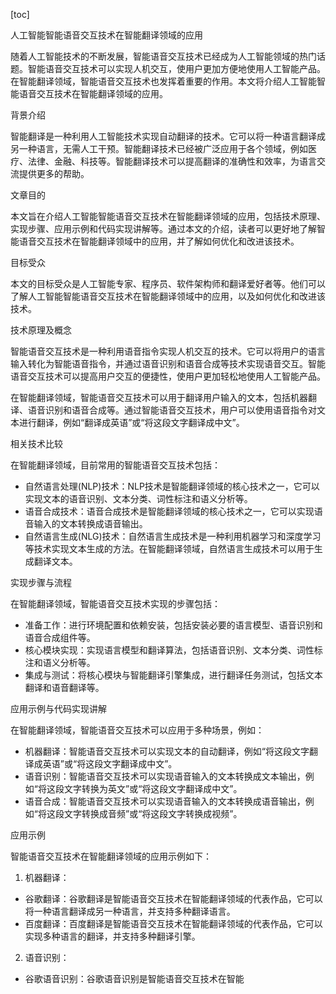 
[toc]                    
                
                
人工智能智能语音交互技术在智能翻译领域的应用

随着人工智能技术的不断发展，智能语音交互技术已经成为人工智能领域的热门话题。智能语音交互技术可以实现人机交互，使用户更加方便地使用人工智能产品。在智能翻译领域，智能语音交互技术也发挥着重要的作用。本文将介绍人工智能智能语音交互技术在智能翻译领域的应用。

背景介绍

智能翻译是一种利用人工智能技术实现自动翻译的技术。它可以将一种语言翻译成另一种语言，无需人工干预。智能翻译技术已经被广泛应用于各个领域，例如医疗、法律、金融、科技等。智能翻译技术可以提高翻译的准确性和效率，为语言交流提供更多的帮助。

文章目的

本文旨在介绍人工智能智能语音交互技术在智能翻译领域的应用，包括技术原理、实现步骤、应用示例和代码实现讲解等。通过本文的介绍，读者可以更好地了解智能语音交互技术在智能翻译领域中的应用，并了解如何优化和改进该技术。

目标受众

本文的目标受众是人工智能专家、程序员、软件架构师和翻译爱好者等。他们可以了解人工智能智能语音交互技术在智能翻译领域中的应用，以及如何优化和改进该技术。

技术原理及概念

智能语音交互技术是一种利用语音指令实现人机交互的技术。它可以将用户的语言输入转化为智能语音指令，并通过语音识别和语音合成等技术实现语音交互。智能语音交互技术可以提高用户交互的便捷性，使用户更加轻松地使用人工智能产品。

在智能翻译领域，智能语音交互技术可以用于翻译用户输入的文本，包括机器翻译、语音识别和语音合成等。通过智能语音交互技术，用户可以使用语音指令对文本进行翻译，例如“翻译成英语”或“将这段文字翻译成中文”。

相关技术比较

在智能翻译领域，目前常用的智能语音交互技术包括：

- 自然语言处理(NLP)技术：NLP技术是智能翻译领域的核心技术之一，它可以实现文本的语音识别、文本分类、词性标注和语义分析等。
- 语音合成技术：语音合成技术是智能翻译领域的核心技术之一，它可以实现语音输入的文本转换成语音输出。
- 自然语言生成(NLG)技术：自然语言生成技术是一种利用机器学习和深度学习等技术实现文本生成的方法。在智能翻译领域，自然语言生成技术可以用于生成翻译文本。

实现步骤与流程

在智能翻译领域，智能语音交互技术实现的步骤包括：

- 准备工作：进行环境配置和依赖安装，包括安装必要的语言模型、语音识别和语音合成组件等。
- 核心模块实现：实现语言模型和翻译算法，包括语音识别、文本分类、词性标注和语义分析等。
- 集成与测试：将核心模块与智能翻译引擎集成，进行翻译任务测试，包括文本翻译和语音翻译等。

应用示例与代码实现讲解

在智能翻译领域，智能语音交互技术可以应用于多种场景，例如：

- 机器翻译：智能语音交互技术可以实现文本的自动翻译，例如“将这段文字翻译成英语”或“将这段文字翻译成中文”。
- 语音识别：智能语音交互技术可以实现语音输入的文本转换成文本输出，例如“将这段文字转换为英文”或“将这段文字翻译成中文”。
- 语音合成：智能语音交互技术可以实现语音输入的文本转换成语音输出，例如“将这段文字转换成音频”或“将这段文字转换成视频”。

应用示例

智能语音交互技术在智能翻译领域的应用示例如下：

1. 机器翻译：

- 谷歌翻译：谷歌翻译是智能语音交互技术在智能翻译领域的代表作品，它可以将一种语言翻译成另一种语言，并支持多种翻译语言。
- 百度翻译：百度翻译是智能语音交互技术在智能翻译领域的代表作品，它可以实现多种语言的翻译，并支持多种翻译引擎。

2. 语音识别：

- 谷歌语音识别：谷歌语音识别是智能语音交互技术在智能

